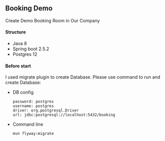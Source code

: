 ## Booking Demo
Create Demo Booking Room in Our Company

#### Structure
- Java 8
- Spring boot 2.5.2
- Postgres 12

#### Before start

I used migrate plugin to create Database. Please use command to run and create Database:
- DB config
  ````
  password: postgres
  username: postgres
  driver: org.postgresql.Driver
  url: jdbc:postgresql://localhost:5432/booking
  ````
- Command line
    ```
    mvn flyway:migrate
    ```



